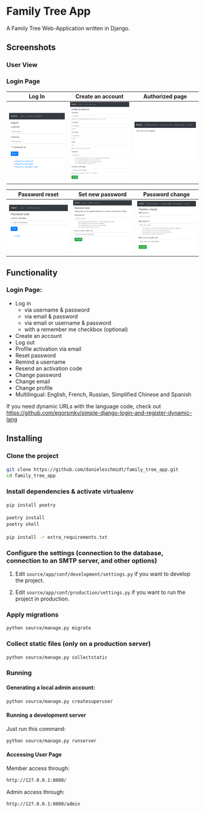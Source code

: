 # Family Tree App
A Family Tree Web-Application written in Django. 

## Screenshots
### User View

### Login Page
| Log In | Create an account | Authorized page |
| -------|--------------|-----------------|
| <img src="./screenshots/login.png" width="200"> | <img src="./screenshots/create_an_account.png" width="200"> | <img src="./screenshots/authorized_page.png" width="200"> |

| Password reset | Set new password | Password change |
| ---------------|------------------|-----------------|
| <img src="./screenshots/password_reset.png" width="200"> | <img src="./screenshots/set_new_password.png" width="200"> | <img src="./screenshots/password_change.png" width="200"> |

## Functionality
### Login Page:
- Log in
    - via username & password
    - via email & password
    - via email or username & password
    - with a remember me checkbox (optional)
- Create an account
- Log out
- Profile activation via email
- Reset password
- Remind a username
- Resend an activation code
- Change password
- Change email
- Change profile
- Multilingual: English, French, Russian, Simplified Chinese and Spanish

If you need dynamic URLs with the language code, check out https://github.com/egorsmkv/simple-django-login-and-register-dynamic-lang

## Installing

### Clone the project

```bash
git clone https://github.com/danieleschmidt/family_tree_app.git
cd family_tree_app
```

### Install dependencies & activate virtualenv

```bash
pip install poetry

poetry install
poetry shell

pip install -r extra_requirements.txt
```

### Configure the settings (connection to the database, connection to an SMTP server, and other options)

1. Edit `source/app/conf/development/settings.py` if you want to develop the project.

2. Edit `source/app/conf/production/settings.py` if you want to run the project in production.

### Apply migrations

```bash
python source/manage.py migrate
```

### Collect static files (only on a production server)

```bash
python source/manage.py collectstatic
```


### Running

#### Generating a local admin account:
```bash
python source/manage.py createsuperuser
```

#### Running a development server

Just run this command:

```bash
python source/manage.py runserver
```

#### Accessing User Page

Member access through: 
```bash
http://127.0.0.1:8000/
```
Admin access through:
```bash
http://127.0.0.1:8000/admin
```

